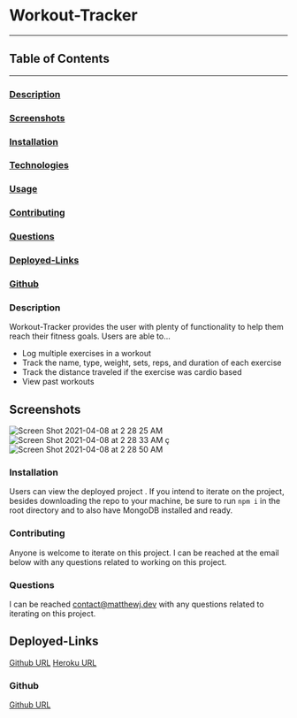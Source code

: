 # Workout-Tracker
---

## Table of Contents
---

### [Description](#description)

### [Screenshots](#screenshots)

### [Installation](#installation)

### [Technologies](#technologies)

### [Usage](#usage)

### [Contributing](#contributing)

### [Questions](#questions)

### [Deployed-Links](#Deployed-Links)

### [Github](#github)



### <a name="Description"></a>Description
Workout-Tracker provides the user with plenty of functionality to help them reach their fitness goals. Users are able to...
* Log multiple exercises in a workout
* Track the name, type, weight, sets, reps, and duration of each exercise
* Track the distance traveled if the exercise was cardio based
* View past workouts


## Screenshots
![Screen Shot 2021-04-08 at 2 28 25 AM](https://user-images.githubusercontent.com/77504986/114003308-7f72df00-9812-11eb-89dd-4378c85eee9b.png)
![Screen Shot 2021-04-08 at 2 28 33 AM](https://user-images.githubusercontent.com/77504986/114003362-8863b080-9812-11eb-94db-20c0121f0f41.png)
ç![Screen Shot 2021-04-08 at 2 28 50 AM](https://user-images.githubusercontent.com/77504986/114003183-65390100-9812-11eb-92ca-b082af7f9450.png)



### <a name="Installation"></a>Installation
Users can view the deployed project . If you intend to iterate on the project, besides downloading the repo to your machine, be sure to run `npm i` in the root directory and to also have MongoDB installed and ready.

### <a name="Contributing"></a>Contributing
Anyone is welcome to iterate on this project. I can be reached at the email below with any questions related to working on this project.

### <a name="Questions"></a>Questions
I can be reached contact@matthewj.dev with any questions related to iterating on this project.

## Deployed-Links
[Github URL](https://github.com/MattJ900/Fitness-Tracker)
[Heroku URL](https://mighty-peak-23945.herokuapp.com/)

### <a name="Github"></a>Github
[Github URL](https://github.com/MattJ900)


